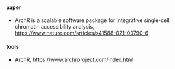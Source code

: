 #### paper
- ArchR is a scalable software package for integrative single-cell chromatin accessibility analysis, https://www.nature.com/articles/s41588-021-00790-6

#### tools
- ArchR, https://www.archrproject.com/index.html